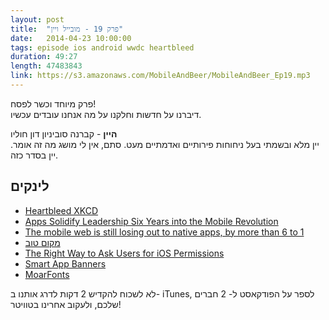 ```yaml
---
layout: post
title:  "פרק 19 - מובייל ויין"
date:   2014-04-23 10:00:00
tags: episode ios android wwdc heartbleed
duration: 49:27
length: 47483843
link: https://s3.amazonaws.com/MobileAndBeer/MobileAndBeer_Ep19.mp3
---
```


פרק מיוחד וכשר לפסח!  
דיברנו על חדשות וחלקנו על מה אנחנו עובדים עכשיו.

  **היין** - קברנה סוביניון דון חוליו  
יין מלא ובשמתי בעל ניחוחות פירותיים ואדמתיים מעט. סתם, אין לי מושג מה זה אומר. יין בסדר כזה.

## לינקים         

* [Heartbleed XKCD](http://xkcd.com/1354/)
* [Apps Solidify Leadership Six Years into the Mobile Revolution](http://blog.flurry.com/bid/109749/Apps-Solidify-Leadership-Six-Years-into-the-Mobile-Revolution)
* [The mobile web is still losing out to native apps, by more than 6 to 1](http://venturebeat.com/2014/04/01/the-mobile-web-is-still-losing-out-to-native-apps-six-years-into-the-mobile-revolution/)
* [מקום טוב](http://makom-tov.co.il)
* [The Right Way to Ask Users for iOS Permissions](https://medium.com/p/96fa4eb54f2c)
* [Smart App Banners](https://developer.apple.com/library/ios/documentation/AppleApplications/Reference/SafariWebContent/PromotingAppswithAppBanners/PromotingAppswithAppBanners.html)
* [MoarFonts](http://pitaya.ch/moarfonts/)

לא לשכוח להקדיש 2 דקות לדרג אותנו ב- iTunes, לספר על הפודקאסט ל- 2 חברים שלכם, ולעקוב אחרינו בטוויטר!
